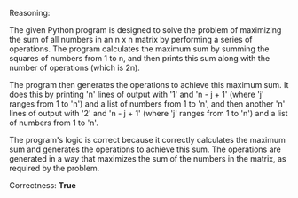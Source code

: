 Reasoning:

The given Python program is designed to solve the problem of maximizing the sum of all numbers in an n x n matrix by performing a series of operations. The program calculates the maximum sum by summing the squares of numbers from 1 to n, and then prints this sum along with the number of operations (which is 2n).

The program then generates the operations to achieve this maximum sum. It does this by printing 'n' lines of output with '1' and 'n - j + 1' (where 'j' ranges from 1 to 'n') and a list of numbers from 1 to 'n', and then another 'n' lines of output with '2' and 'n - j + 1' (where 'j' ranges from 1 to 'n') and a list of numbers from 1 to 'n'.

The program's logic is correct because it correctly calculates the maximum sum and generates the operations to achieve this sum. The operations are generated in a way that maximizes the sum of the numbers in the matrix, as required by the problem.

Correctness: **True**